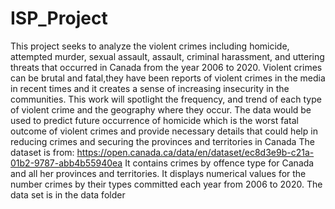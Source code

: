 # ISP_Project
This project seeks to analyze the violent crimes including homicide, attempted murder, sexual assault, assault, criminal harassment, and uttering threats that occurred in Canada from the year 2006 to 2020. Violent crimes can be brutal and fatal,they have been reports of violent crimes in the media in recent times and it creates a sense of increasing insecurity in the communities.  This work will spotlight the frequency, and trend of each type of violent crime and the geography where they occur. The data would be used to predict future occurrence of homicide which is the worst fatal outcome of violent crimes and provide necessary details that could help in reducing crimes and securing the provinces and territories in Canada
The dataset is from: https://open.canada.ca/data/en/dataset/ec8d3e9b-c21a-01b2-9787-abb4b55940ea
It contains crimes by offence type for Canada and all her provinces and territories. It displays numerical values for the number crimes by their types committed each year from 2006 to 2020. The data set is in the data folder

